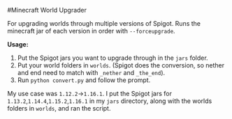 #Minecraft World Upgrader

For upgrading worlds through multiple versions of Spigot.  Runs
the minecraft jar of each version in order with `--forceupgrade`.

**Usage:**
1. Put the Spigot jars you want to upgrade through in the `jars`
folder.  
2. Put your world folders in `worlds`.  (Spigot does the conversion, so nether and end need
to match with `_nether` and `_the_end`).
3. Run `python convert.py` and follow the prompt.

My use case was `1.12.2`->`1.16.1`.  I put the Spigot jars for
`1.13.2`,`1.14.4`,`1.15.2`,`1.16.1` in my `jars` directory,
 along with the worlds folders in `worlds`, and ran the script.